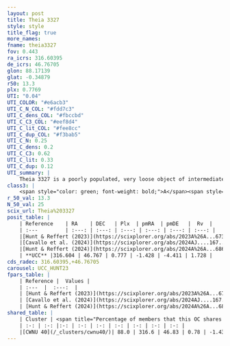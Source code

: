 ```yaml
---
layout: post
title: Theia 3327
style: style
title_flag: true
more_names: 
fname: theia3327
fov: 0.443
ra_icrs: 316.60395
de_icrs: 46.76705
glon: 88.17139
glat: -0.34879
r50: 13.3
plx: 0.7769
UTI: "0.04"
UTI_COLOR: "#e6acb3"
UTI_C_N_COL: "#fdd7c3"
UTI_C_dens_COL: "#fbccbd"
UTI_C_C3_COL: "#eef8d4"
UTI_C_lit_COL: "#fee8cc"
UTI_C_dup_COL: "#f3bab5"
UTI_C_N: 0.25
UTI_C_dens: 0.2
UTI_C_C3: 0.62
UTI_C_lit: 0.33
UTI_C_dup: 0.12
UTI_summary: |
    Theia 3327 is a poorly populated, very loose object of intermediate C3 quality. It was recently reported in the literature.<br><br><span style="color: #99180f; font-weight: bold;">Warning: </span>This is likely a duplicate object, which shares a large percentage of members with at least one previously reported entry.
class3: |
    <span style="color: green; font-weight: bold;">A</span><span style="color: red; font-weight: bold;">C</span>
r_50_val: 13.3
N_50_val: 25
scix_url: Theia%203327
posit_table: |
    | Reference    | RA    | DEC   | Plx  | pmRA  | pmDE   |  Rv  |
    | :---         | :---: | :---: | :---: | :---: | :---: | :---: |
    |[Hunt & Reffert (2023)](https://scixplorer.org/abs/2023A%26A...673A.114H) | 316.616 | 46.695 | 0.76 | -1.4 | -4.379 | -5.274 |
    |[Cavallo et al. (2024)](https://scixplorer.org/abs/2024AJ....167...12C) | 316.568 | 46.783 | 0.775 | -- | -- | -- |
    |[Hunt & Reffert (2024)](https://scixplorer.org/abs/2024A%26A...686A..42H) | 316.616 | 46.695 | 0.76 | -1.4 | -4.379 | -5.274 |
    | **UCC** |316.604 | 46.767 | 0.777 | -1.428 | -4.411 | 1.728 | 
cds_radec: 316.60395,+46.76705
carousel: UCC_HUNT23
fpars_table: |
    | Reference |  Values |
    | :---  |  :---:  |
    | [Hunt & Reffert (2023)](https://scixplorer.org/abs/2023A%26A...673A.114H) | `AV50=0.858, diffAV50=1.272, MOD50=10.485, logAge50=8.612` |
    | [Cavallo et al. (2024)](https://scixplorer.org/abs/2024AJ....167...12C) | `AV50=1.19, dMod50=10.41, logAge50=8.55, [Fe/H]50=-0.13` |
    | [Hunt & Reffert (2024)](https://scixplorer.org/abs/2024A%26A...686A..42H) | `MassJ=78.9853` |
shared_table: |
    | Cluster | <span title="Percentage of members that this OC shares with the ones listed">%</span>   | RA   | DEC   | Plx   | pmRA  | pmDE  | Rv | UTI |
    | :-: | :-: |:-: | :-: | :-: | :-: | :-: | :-: | :-: |
    |[CWNU 40](/_clusters/cwnu40/)| 88.0 | 316.6 | 46.83 | 0.78 | -1.43 | -4.44 | 1.94 |0.29 |
---
```

